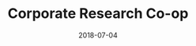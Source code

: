 ---
title: Corporate Research Co-op
location: Bosch, Renningen, Germany
description: This is a great little description of Bosch
date: 2018-07-04
---